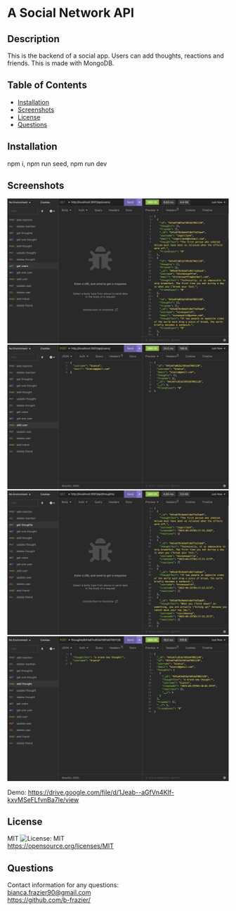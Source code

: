 # A Social Network API

## Description

This is the backend of a social app. Users can add thoughts, reactions and friends. This is made with MongoDB.

## Table of Contents

- [Installation](#installation)
- [Screenshots](#screenshots)
- [License](#license)
- [Questions](#questions)

## Installation

npm i, npm run seed, npm run dev

## Screenshots

<img src="./images/get-users.png" width="700">
<img src="./images/add-user.png" width="700">
<img src="./images/get-thoughts.png" width="700">
<img src="./images/add-thought.png" width="700">

Demo: https://drive.google.com/file/d/1Jeab--aGfVn4KIf-kxvMSeFLfvnBa7le/view

## License

MIT ![License: MIT](https://img.shields.io/badge/License-MIT-yellow.svg)<br>
https://opensource.org/licenses/MIT

## Questions

Contact information for any questions:<br>
bianca.frazier90@gmail.com<br>
https://github.com/b-frazier/
